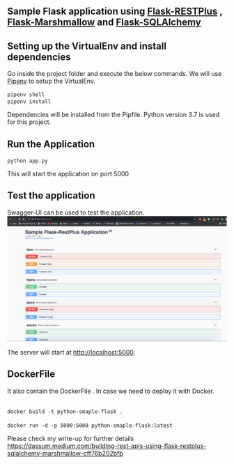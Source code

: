 ## Sample Flask application using [Flask-RESTPlus](https://flask-restplus.readthedocs.io/en/stable/index.html) , [Flask-Marshmallow](https://flask-marshmallow.readthedocs.io/en/latest/) and [Flask-SQLAlchemy](https://flask-sqlalchemy.palletsprojects.com/en/2.x/quickstart/)

## Setting up the VirtualEnv and install dependencies
Go inside the project folder and execute the below commands. We will use [Pipenv](https://pypi.org/project/pipenv/) to setup the VirtualEnv.

```
pipenv shell
pipenv install

```
Dependencies will be installed from the Pipfile. Python version 3.7 is used for this project.

## Run the Application

```
python app.py

```

This will start the application on port 5000

## Test the application

Swagger-UI can be used to test the application.
![alt text](sample-flask-application.png)

The server will start at <http://localhost:5000>.

## DockerFile
It also contain the DockerFile . In case we need to deploy it with Docker.
```

docker build -t python-smaple-flask .

docker run -d -p 5000:5000 python-smaple-flask:latest

```

Please check my write-up for further details <https://dassum.medium.com/building-rest-apis-using-flask-restplus-sqlalchemy-marshmallow-cff76b202bfb>
